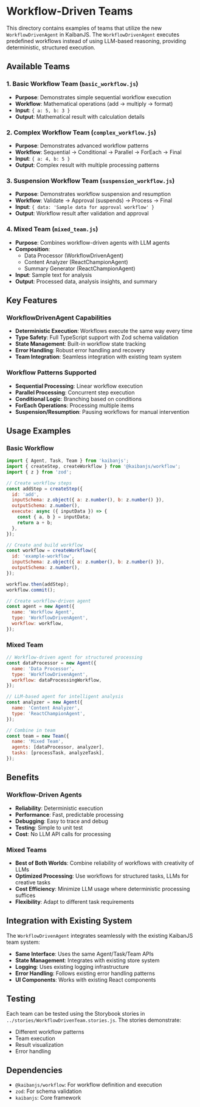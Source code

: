 # Workflow-Driven Teams

This directory contains examples of teams that utilize the new `WorkflowDrivenAgent` in KaibanJS. The `WorkflowDrivenAgent` executes predefined workflows instead of using LLM-based reasoning, providing deterministic, structured execution.

## Available Teams

### 1. Basic Workflow Team (`basic_workflow.js`)

- **Purpose**: Demonstrates simple sequential workflow execution
- **Workflow**: Mathematical operations (add → multiply → format)
- **Input**: `{ a: 5, b: 3 }`
- **Output**: Mathematical result with calculation details

### 2. Complex Workflow Team (`complex_workflow.js`)

- **Purpose**: Demonstrates advanced workflow patterns
- **Workflow**: Sequential → Conditional → Parallel → ForEach → Final
- **Input**: `{ a: 4, b: 5 }`
- **Output**: Complex result with multiple processing patterns

### 3. Suspension Workflow Team (`suspension_workflow.js`)

- **Purpose**: Demonstrates workflow suspension and resumption
- **Workflow**: Validate → Approval (suspends) → Process → Final
- **Input**: `{ data: 'Sample data for approval workflow' }`
- **Output**: Workflow result after validation and approval

### 4. Mixed Team (`mixed_team.js`)

- **Purpose**: Combines workflow-driven agents with LLM agents
- **Composition**:
  - Data Processor (WorkflowDrivenAgent)
  - Content Analyzer (ReactChampionAgent)
  - Summary Generator (ReactChampionAgent)
- **Input**: Sample text for analysis
- **Output**: Processed data, analysis insights, and summary

## Key Features

### WorkflowDrivenAgent Capabilities

- **Deterministic Execution**: Workflows execute the same way every time
- **Type Safety**: Full TypeScript support with Zod schema validation
- **State Management**: Built-in workflow state tracking
- **Error Handling**: Robust error handling and recovery
- **Team Integration**: Seamless integration with existing team system

### Workflow Patterns Supported

- **Sequential Processing**: Linear workflow execution
- **Parallel Processing**: Concurrent step execution
- **Conditional Logic**: Branching based on conditions
- **ForEach Operations**: Processing multiple items
- **Suspension/Resumption**: Pausing workflows for manual intervention

## Usage Examples

### Basic Workflow

```javascript
import { Agent, Task, Team } from 'kaibanjs';
import { createStep, createWorkflow } from '@kaibanjs/workflow';
import { z } from 'zod';

// Create workflow steps
const addStep = createStep({
  id: 'add',
  inputSchema: z.object({ a: z.number(), b: z.number() }),
  outputSchema: z.number(),
  execute: async ({ inputData }) => {
    const { a, b } = inputData;
    return a + b;
  },
});

// Create and build workflow
const workflow = createWorkflow({
  id: 'example-workflow',
  inputSchema: z.object({ a: z.number(), b: z.number() }),
  outputSchema: z.number(),
});

workflow.then(addStep);
workflow.commit();

// Create workflow-driven agent
const agent = new Agent({
  name: 'Workflow Agent',
  type: 'WorkflowDrivenAgent',
  workflow: workflow,
});
```

### Mixed Team

```javascript
// Workflow-driven agent for structured processing
const dataProcessor = new Agent({
  name: 'Data Processor',
  type: 'WorkflowDrivenAgent',
  workflow: dataProcessingWorkflow,
});

// LLM-based agent for intelligent analysis
const analyzer = new Agent({
  name: 'Content Analyzer',
  type: 'ReactChampionAgent',
});

// Combine in team
const team = new Team({
  name: 'Mixed Team',
  agents: [dataProcessor, analyzer],
  tasks: [processTask, analyzeTask],
});
```

## Benefits

### Workflow-Driven Agents

- **Reliability**: Deterministic execution
- **Performance**: Fast, predictable processing
- **Debugging**: Easy to trace and debug
- **Testing**: Simple to unit test
- **Cost**: No LLM API calls for processing

### Mixed Teams

- **Best of Both Worlds**: Combine reliability of workflows with creativity of LLMs
- **Optimized Processing**: Use workflows for structured tasks, LLMs for creative tasks
- **Cost Efficiency**: Minimize LLM usage where deterministic processing suffices
- **Flexibility**: Adapt to different task requirements

## Integration with Existing System

The `WorkflowDrivenAgent` integrates seamlessly with the existing KaibanJS team system:

- **Same Interface**: Uses the same Agent/Task/Team APIs
- **State Management**: Integrates with existing store system
- **Logging**: Uses existing logging infrastructure
- **Error Handling**: Follows existing error handling patterns
- **UI Components**: Works with existing React components

## Testing

Each team can be tested using the Storybook stories in `../stories/WorkflowDrivenTeam.stories.js`. The stories demonstrate:

- Different workflow patterns
- Team execution
- Result visualization
- Error handling

## Dependencies

- `@kaibanjs/workflow`: For workflow definition and execution
- `zod`: For schema validation
- `kaibanjs`: Core framework

